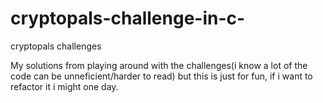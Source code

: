 # cryptopals-challenge-in-c-
cryptopals challenges

My solutions from playing around with the challenges(i know a lot of the code can be unneficient/harder to read) but this is just for fun, if i want to refactor it i might one day.
